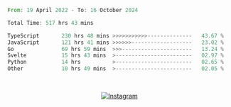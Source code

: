 <!--START_SECTION:waka-->

```rust
From: 19 April 2022 - To: 16 October 2024

Total Time: 517 hrs 43 mins

TypeScript       230 hrs 48 mins >>>>>>>>>>>--------------   43.67 %
JavaScript       121 hrs 41 mins >>>>>>-------------------   23.02 %
Go               69 hrs 59 mins  >>>----------------------   13.24 %
Svelte           15 hrs 43 mins  >------------------------   02.97 %
Python           14 hrs          >------------------------   02.65 %
Other            10 hrs 49 mins  >------------------------   02.05 %
```

<!--END_SECTION:waka-->


<!-- &nbsp;<div align="center">
  [![Spotify](https://supakorn-spotify.vercel.app/api/spotify?background_color=0d1117&border_color=ffffff)](https://open.spotify.com/user/314ljfgc3h2e3vrqtbm3tq35t5zq?si=f93b8de147494e3a)  
</div>
-->

&nbsp;<div align="center">
  [![Instagram](https://img.shields.io/badge/Instagram-E4405F?style=for-the-badge&logo=instagram&logoColor=white)](https://www.instagram.com/supakornigm/)
</div>


